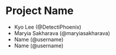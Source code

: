 # Project Name
- Kyo Lee (@DetectiPhoenix)
- Maryia Sakharava (@maryiasakharava)
- Name (@username)
- Name (@username)

